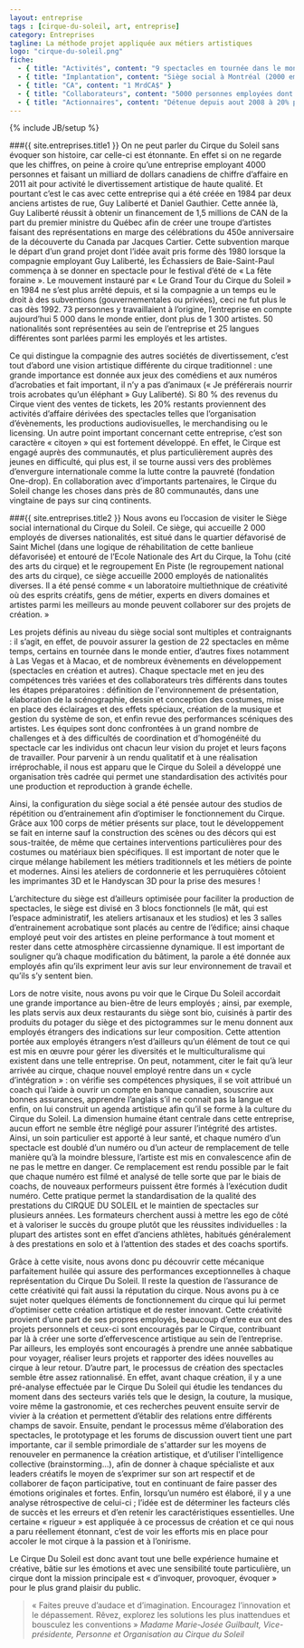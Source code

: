 ```yaml
---
layout: entreprise
tags : [cirque-du-soleil, art, entreprise]
category: Entreprises
tagline: La méthode projet appliquée aux métiers artistiques
logo: "cirque-du-soleil.png"
fiche:
  - { title: "Activités", content: "9 spectacles en tournée dans le monde, 10 spectacles fixes, un spectacle saisonnier à New York" }
  - { title: "Implantation", content: "Siège social à Montréal (2000 employés)" }
  - { title: "CA", content: "1 MrdCA$" }
  - { title: "Collaborateurs", content: "5000 personnes employées dont 1300 artistes" }
  - { title: "Actionnaires", content: "Détenue depuis aout 2008 à 20% par deux entreprises de Dubai World (80% aux fondateurs)." }
---
```

{% include JB/setup %}

###{{ site.entreprises.title1 }}
On ne peut parler du Cirque du Soleil sans évoquer son histoire, car celle-ci est étonnante. En effet si on ne regarde que les chiffres, on peine à croire qu’une entreprise employant 4000 personnes et faisant un milliard de dollars canadiens de chiffre d’affaire en 2011 ait pour activité le divertissement artistique de haute qualité. Et pourtant c’est le cas avec cette entreprise qui a été créée en 1984 par deux anciens artistes de rue, Guy Laliberté et Daniel Gauthier. Cette année là, Guy Laliberté réussit à obtenir un financement de 1,5 millions de CAN de la part du premier ministre du Québec afin de créer une troupe d’artistes faisant des représentations en marge des célébrations du  450e anniversaire de la découverte du Canada par Jacques Cartier. Cette subvention marque le départ d’un grand projet dont l’idée avait pris forme dès 1980 lorsque la compagnie employant Guy Laliberté, les Échassiers de Baie-Saint-Paul commença à se donner en spectacle pour le festival d’été de « La fête foraine ».  Le mouvement instauré par « Le Grand Tour du Cirque du Soleil » en 1984 ne s’est plus arrêté depuis, et si la compagnie a un temps eu le droit à des subventions (gouvernementales ou privées), ceci ne fut plus le cas dès 1992.  73 personnes y travaillaient à l’origine, l’entreprise en compte aujourd’hui 5 000 dans le monde entier, dont plus de 1 300 artistes. 50 nationalités sont représentées au sein de l’entreprise et 25 langues différentes sont parlées parmi les employés et les artistes. 

Ce qui distingue la compagnie des autres sociétés de divertissement, c’est tout d’abord une vision artistique différente du cirque traditionnel : une grande importance est donnée aux jeux des comédiens et aux numéros d’acrobaties et fait important, il n’y a pas d’animaux (« Je préférerais nourrir trois acrobates qu’un éléphant » Guy Laliberté). Si 80 % des revenus du Cirque vient des ventes de tickets, les 20% restants proviennent des activités d’affaire dérivées des spectacles telles que l’organisation d’évènements, les productions audiovisuelles, le merchandising ou le licensing. Un autre point important concernant cette entreprise, c’est son caractère « citoyen » qui est fortement développé. En effet, le Cirque est engagé auprès des communautés, et plus particulièrement auprès des jeunes en difficulté, qui plus est, il se tourne aussi vers des problèmes d’envergure internationale comme la lutte contre la pauvreté (fondation One-drop). En collaboration avec d’importants partenaires, le Cirque du Soleil change les choses dans près de 80 communautés, dans une vingtaine de pays sur cinq continents.

###{{ site.entreprises.title2 }}
Nous avons eu l’occasion de visiter le Siège social international du Cirque du Soleil. Ce siège, qui accueille 2 000 employés de diverses nationalités, est situé dans le quartier défavorisé de Saint Michel (dans une logique de réhabilitation de cette banlieue défavorisée) et entouré de l’Ecole Nationale des Art du Cirque, la Tohu (cité des arts du cirque) et le regroupement En Piste (le regroupement national des arts du cirque), ce siège accueille 2000 employés de nationalités diverses. Il a été pensé comme « un laboratoire multiethnique de créativité où des esprits créatifs, gens de métier, experts en divers domaines et artistes parmi les meilleurs au monde peuvent collaborer sur des projets de création. »

Les projets définis au niveau du siège social sont multiples et contraignants : il s’agit, en effet, de pouvoir assurer la gestion de  22 spectacles en même temps, certains en tournée dans le monde entier, d’autres fixes notamment à Las Vegas et à Macao, et de nombreux évènements en développement (spectacles en création et autres). Chaque spectacle met en jeu des compétences très variées et des collaborateurs très différents dans toutes les étapes préparatoires : définition de l'environnement de présentation, élaboration de la scénographie, dessin et conception des costumes, mise en place des éclairages et des effets spéciaux, création de la musique et gestion du système de son, et enfin revue des performances scéniques des artistes. Les équipes sont donc confrontées à un grand nombre de challenges et à des difficultés de coordination et d’homogénéité du spectacle car les individus ont chacun leur vision du projet et leurs façons de travailler. Pour parvenir à un rendu qualitatif et à une réalisation irréprochable, il nous est apparu que le Cirque du Soleil a développé une organisation très cadrée qui permet une standardisation des activités pour une production et reproduction à grande échelle.

Ainsi, la configuration du siège social a été pensée autour des studios de répétition ou d’entrainement afin d’optimiser le fonctionnement du Cirque. Grâce aux 100 corps de métier présents sur place, tout le développement se fait en interne sauf la construction des scènes ou des décors qui est sous-traitée, de même que certaines interventions particulières pour des costumes ou matériaux bien spécifiques. Il est important de noter que le cirque mélange habilement les métiers traditionnels et les métiers de pointe et modernes. Ainsi les ateliers de cordonnerie et les perruquières côtoient les imprimantes 3D et le Handyscan 3D pour la prise des mesures !

L’architecture du siège est d’ailleurs optimisée pour faciliter la production de spectacles, le siège est divisé en 3 blocs fonctionnels (le mât, qui est l’espace administratif, les ateliers artisanaux et les studios) et les 3 salles d’entrainement acrobatique sont placés au centre de l’édifice; ainsi chaque employé peut voir des artistes en pleine performance à tout moment et rester dans cette atmosphère circassienne dynamique. Il est important de souligner qu’à chaque modification du bâtiment, la parole a été donnée aux employés afin qu’ils expriment leur avis sur leur environnement de travail et qu’ils s’y sentent bien.

Lors de notre visite, nous avons pu voir que le Cirque Du Soleil accordait une grande importance au bien-être de leurs employés ; ainsi, par exemple, les plats servis aux deux restaurants du siège sont bio, cuisinés à partir des produits du potager du siège et des pictogrammes sur le menu donnent aux employés étrangers des indications sur leur composition. Cette attention portée aux employés étrangers n’est d’ailleurs qu’un élément de tout ce qui est mis en œuvre pour gérer les diversités et le multiculturalisme qui existent dans une telle entreprise. On peut, notamment, citer le fait qu’à leur arrivée au cirque, chaque nouvel employé rentre dans un « cycle d’intégration » : on vérifie ses compétences physiques, il se voit attribué un coach qui l’aide à ouvrir un compte en banque canadien, souscrire aux bonnes assurances, apprendre l’anglais s’il ne connait pas la langue et enfin, on lui construit un agenda artistique afin qu’il se forme à la culture du Cirque du Soleil. La dimension humaine étant centrale dans cette entreprise, aucun effort ne semble être négligé pour assurer l’intégrité des artistes. Ainsi, un soin particulier est apporté à leur santé, et chaque numéro d’un spectacle est doublé d’un numéro ou d’un acteur de remplacement de telle manière qu’à la moindre blessure, l’artiste est mis en convalescence afin de ne pas le mettre en danger. Ce remplacement est rendu possible par le fait que chaque numéro est filmé et analysé de telle sorte que par le biais de coachs, de nouveaux performeurs puissent être formés à l’exécution dudit numéro. Cette pratique permet la standardisation de la qualité des prestations du CIRQUE DU SOLEIL et le maintien de spectacles sur plusieurs années. Les formateurs cherchent aussi à mettre les ego de côté et à valoriser le succès du groupe plutôt que les réussites individuelles : la plupart des artistes sont en effet d’anciens athlètes, habitués généralement à des prestations en solo et à l’attention des stades et des coachs sportifs.

Grâce à cette visite, nous avons donc pu découvrir cette mécanique parfaitement huilée qui assure des performances exceptionnelles à chaque représentation du Cirque Du Soleil. Il reste la question de l’assurance de cette créativité qui fait aussi la réputation du cirque. Nous avons pu à ce sujet noter quelques éléments de fonctionnement du cirque qui lui permet d’optimiser cette création artistique et de rester innovant. Cette créativité provient d’une part de ses propres employés, beaucoup d’entre eux ont des projets personnels et ceux-ci sont encouragés par le Cirque, contribuant par là à créer une sorte d’effervescence artistique au sein de l’entreprise. Par ailleurs,  les employés sont encouragés à prendre une année sabbatique pour voyager, réaliser leurs projets et rapporter des idées nouvelles au cirque à leur retour. D’autre part, le processus de création des spectacles semble être assez rationnalisé. En effet, avant chaque création, il y a une pré-analyse effectuée par le Cirque Du Soleil qui étudie les tendances du moment dans des secteurs variés tels que le design, la couture, la musique, voire même la gastronomie, et ces recherches peuvent ensuite servir de vivier à la création et permettent d’établir des relations entre différents champs de savoir. Ensuite, pendant le processus même d’élaboration des spectacles, le prototypage et les forums de discussion ouvert tient une part importante, car il semble primordiale de s'attarder sur les moyens de renouveler en permanence la création artistique, et d’utiliser l'intelligence collective (brainstorming…), afin de donner à chaque spécialiste et aux leaders créatifs le moyen de s’exprimer sur son art respectif et de collaborer de façon participative, tout en continuant de faire passer des émotions originales et fortes. Enfin, lorsqu’un numéro est élaboré, il y a une analyse rétrospective de celui-ci ; l’idée est de déterminer les facteurs clés de succès et les erreurs et d’en retenir les caractéristiques essentielles. Une certaine « rigueur » est appliquée à ce processus de création et ce qui nous a paru réellement étonnant, c’est de voir les efforts mis en place pour accoler le mot cirque à la passion et à l’onirisme.

Le Cirque Du Soleil est donc avant tout une belle expérience humaine et créative, bâtie sur les émotions et avec une sensibilité toute particulière, un cirque dont la mission principale est « d’invoquer, provoquer, évoquer » pour le plus grand plaisir du public.

> « Faites preuve d’audace et d’imagination. Encouragez l’innovation et le dépassement. Rêvez, explorez les solutions les plus inattendues et bousculez les conventions »
> *Madame Marie-Josée Guilbault, Vice-présidente, Personne et Organisation au Cirque du Soleil*
